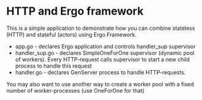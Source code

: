 # HTTP and Ergo framework

This is a simple application to demonstrate how you can combine stateless (HTTP) and stateful (actors) using Ergo Framework.

* app.go - declares Ergo application and controls handler_sup supervisor
* handler_sup.go - declares SimpleOneForOne supervisor (dynamic pool of workers). Every HTTP-request calls supervisor to start a new child process to handle this request
* handler.go - declares GenServer process to handle HTTP-requests.

You may also want to use another way to create a worker pool with a fixed number of worker-processes (use OneForOne for that)
